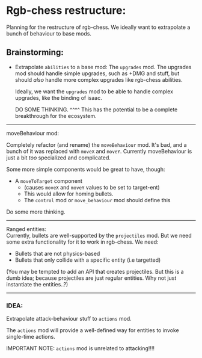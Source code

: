 

# Rgb-chess restructure:
Planning for the restructure of rgb-chess.
We ideally want to extrapolate a bunch of behaviour to base mods.




## Brainstorming:

- Extrapolate `abilities` to a base mod: The `upgrades` mod.
    The upgrades mod should handle simple upgrades, 
    such as +DMG and stuff, but should *also* handle more 
    complex upgrades like rgb-chess abilities.

    Ideally, we want the `upgrades` mod to be able
    to handle complex upgrades, like the binding of isaac.

    DO SOME THINKING. ^^^^
    This has the potential to be a complete breakthrough for the ecosystem.

-------------

moveBehaviour mod:

Completely refactor (and rename) the `moveBehaviour` mod.
It's bad, and a bunch of it was replaced with `moveX` and `moveY`.
Currently moveBehaviour is just a bit *too* specialized and complicated.

Some more simple components would be great to have, though:

- A `moveToTarget` component 
    - (causes `moveX` and `moveY` values to be set to target-ent)
    - This would allow for homing bullets.
    - The `control` mod or `move_behaviour` mod should define this

Do some more thinking.


-------------

Ranged entities: <br/>
Currently, bullets are well-supported by the `projectiles` mod.
But we need some extra functionality for it to work in rgb-chess.
We need:
- Bullets that are not physics-based
- Bullets that only collide with a specific entity (i.e targetted)

(You may be tempted to add an API that creates projectiles.
But this is a dumb idea; because projectiles are just regular entities.
Why not just instantiate the entities..?)


----------

### IDEA: 
Extrapolate attack-behaviour stuff to `actions` mod.

The `actions` mod will provide a well-defined way for entities
to invoke single-time actions.


IMPORTANT NOTE:
`actions` mod is unrelated to attacking!!!!






